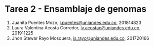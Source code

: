 # Tarea 2 - Ensamblaje de genomas


1. Juanita Puentes Mozo, j.puentes@uniandes.edu.co, 201814823
2. Laura Valentina Acosta Corredor, lv.acostac@uniandes.edu.co, 201911225
3. Jhon Stewar Rayo Mosquera, js.rayo@uniandes.edu.co, 201720166
